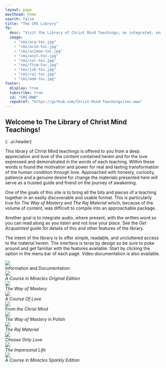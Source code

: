 ```yaml
---
layout: page
masthead: home
search: false
title: "The CMI Library"
fb:
  desc: "Visit the Library of Christ Mind Teachings; an integrated, searchable and comprehensive collection of modern day spiritual teachings."
  image:
    - "cmi/acq-toc.jpg"
    - "cmi/acim-toc.jpg"
    - "cmi/acimoe-toc.jpg"
    - "cmi/acol-toc.jpg"
    - "cmi/col-toc.jpg"
    - "cmi/ftcm-toc.jpg"
    - "cmi/jsb-toc.jpg"
    - "cmi/raj-toc.jpg"
    - "cmi/wom-toc.jpg"
footer:
  display: true
  subscribe: true
  id: "CMI-WWW"
  repohref: "https://github.com/Christ-Mind-Teachings/cmi-www"
---
```


## Welcome to The Library of Christ Mind Teachings!
{: .ui.header}

This library of Christ Mind teachings is offered to you from a deep
appreciation and love of the content contained herein and for the love
expressed and demonstrated in the words of each teaching. Within these
words is found the motivation and power for real and lasting
transformation of the human condition through love. Approached with
honesty, curiosity, patience and a genuine desire for change the
materials presented here will serve as a trusted guide and friend on the
journey of awakening.

One of the goals of this site is to bring all the bits and pieces of a
teaching together in an easily discoverable and usable format. This is
particularly true for <em>The Way of Mastery</em> and <em>The Raj
Material</em> which, because of the volume of content, was difficult to
compile into an approachable package.

Another goal is to integrate audio, where present, with the written word
so you can read along as you listen and not lose your place. See the
<em>Get Acquainted</em> guide for details of this and other features of
the library.

The intent of the library is to offer simple, readable, and uncluttered
access to the material herein. The interface is terse by design so be
sure to poke around and get familiar with the features available. Start
by clicking the <i class="question icon"></i> option in the menu bar of
each page. Video documentation is also available.

<div id="page-contents">
  <div class="ui three cards">
    <div class="card">
      <a id="book-acq" href="#" data-book="acq" class="toc-modal-open image" data-tooltip="Click to view the Getting Acquainted table of contents." data-position="bottom center">
        <img src="/public/img/cmi/acq-big.jpg">
      </a>
      <div class="content">
        <div class="description">
          Information and Documentation
        </div>
      </div>
    </div>
  </div>
  <div class="ui three cards">
    <div class="card">
      <a id="acimoe-christmind-info" href="/t/acimoe/" class="image" data-tooltip="Click to view the ACIM Original Edition." data-position="bottom center">
        <img src="/public/img/cmi/acimoe-big.jpg">
      </a>
      <div class="content">
        <div class="description">
          <em>A Course in Miracles Original Edition</em>
        </div>
      </div>
    </div>
    <div class="card">
      <a id="wom-christmind-info" href="/t/wom/" class="image" data-tooltip="Click to view the Way of Mastery." data-position="bottom center">
        <img src="/public/img/cmi/wom-big.jpg">
      </a>
      <div class="content">
        <div class="description">
          <em>The Way of Mastery</em>
        </div>
      </div>
    </div>
    <div class="card">
      <a id="acol-christmind-info" href="/t/acol/" class="image" data-tooltip="Click to view A Course Of Love" data-position="bottom center">
        <img src="/public/img/cmi/acol2-big.jpg">
      </a>
      <div class="content">
        <div class="description">
          <em>A Course Of Love</em>
        </div>
      </div>
    </div>
    <div class="card">
      <a id="ftcm-christmind-info" href="/t/ftcm/" class="image" data-tooltip="Click to view From the Christ Mind" data-position="bottom center">
        <img src="/public/img/cmi/ftcm-big.jpg">
      </a>
      <div class="content">
        <div class="description">
          <em>From the Christ Mind</em>
        </div>
      </div>
    </div>
    <div class="card">
      <a id="pwom-christmind-info" href="/t/pwom/" class="image" data-tooltip="Click to visit the Polish translation of the Way of Mastery." data-position="bottom center">
        <img src="/public/img/cover/pwom2-big.jpg">
      </a>
      <div class="content">
        <div class="description">
          <em>The Way of Mastery</em> in Polish
        </div>
      </div>
    </div>
    <div class="card">
      <a id="raj-christmind-info" href="/t/raj/" class="image" data-tooltip="Click to view the Raj Material." data-position="bottom center">
        <img src="/public/img/cmi/raj-big.jpg">
      </a>
      <div class="content">
        <div class="description">
          <em>The Raj Material</em>
        </div>
      </div>
    </div>
    <div class="card">
      <a id="col-christmind-info" href="/t/col/" class="image" data-tooltip="Click to visit Choose Only Love." data-position="bottom center">
        <img src="/public/img/cmi/col-big.jpg">
      </a>
      <div class="content">
        <div class="description">
          <em>Choose Only Love</em>
        </div>
      </div>
    </div>
    <div class="card">
      <a id="jsb-christmind-info" href="/t/jsb/" class="image" data-tooltip="Click to view The Impersonal Life." data-position="bottom center">
        <img src="/public/img/cmi/jsb-big.jpg">
      </a>
      <div class="content">
        <div class="description">
          <em>The Impersonal Life</em>
        </div>
      </div>
    </div>
    <div class="card">
      <a id="acim-christmind-info" href="/t/acim/" class="image" data-tooltip="Click to view the ACIM Sparkly Edition." data-position="bottom center">
        <img src="/public/img/cover/acim-big.jpg">
      </a>
      <div class="content">
        <div class="description">
          <em>A Course in Miracles Sparkly Edition</em>
        </div>
      </div>
    </div>
  </div>
</div>
